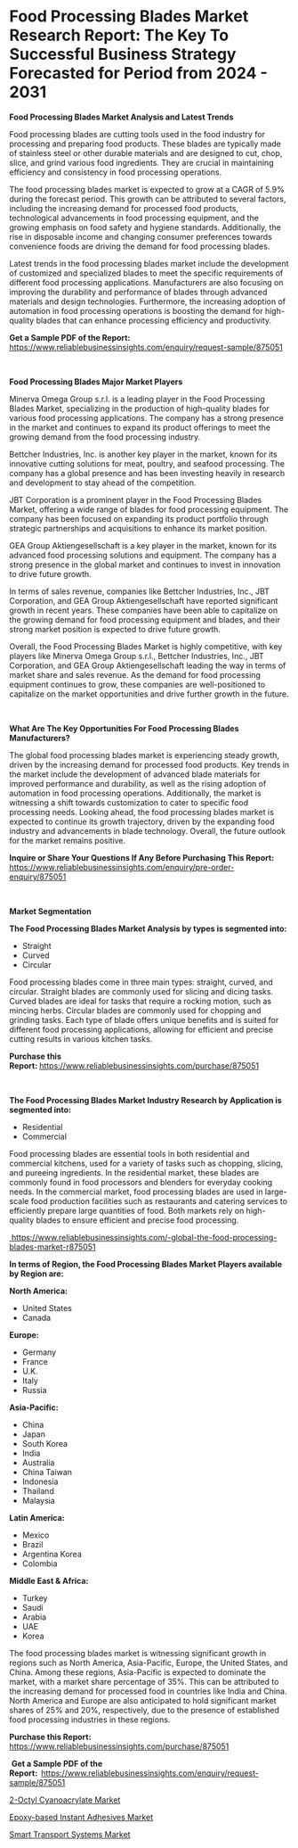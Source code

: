 <p><h1>Food Processing Blades Market Research Report: The Key To Successful Business Strategy Forecasted for Period from 2024 - 2031</h1></p><p><strong>Food Processing Blades Market Analysis and Latest Trends</strong></p>
<p><p>Food processing blades are cutting tools used in the food industry for processing and preparing food products. These blades are typically made of stainless steel or other durable materials and are designed to cut, chop, slice, and grind various food ingredients. They are crucial in maintaining efficiency and consistency in food processing operations.</p><p>The food processing blades market is expected to grow at a CAGR of 5.9% during the forecast period. This growth can be attributed to several factors, including the increasing demand for processed food products, technological advancements in food processing equipment, and the growing emphasis on food safety and hygiene standards. Additionally, the rise in disposable income and changing consumer preferences towards convenience foods are driving the demand for food processing blades.</p><p>Latest trends in the food processing blades market include the development of customized and specialized blades to meet the specific requirements of different food processing applications. Manufacturers are also focusing on improving the durability and performance of blades through advanced materials and design technologies. Furthermore, the increasing adoption of automation in food processing operations is boosting the demand for high-quality blades that can enhance processing efficiency and productivity.</p></p>
<p><strong>Get a Sample PDF of the Report:&nbsp;</strong> <a href="https://www.reliablebusinessinsights.com/enquiry/request-sample/875051">https://www.reliablebusinessinsights.com/enquiry/request-sample/875051</a></p>
<p>&nbsp;</p>
<p><strong>Food Processing Blades Major Market Players</strong></p>
<p><p>Minerva Omega Group s.r.l. is a leading player in the Food Processing Blades Market, specializing in the production of high-quality blades for various food processing applications. The company has a strong presence in the market and continues to expand its product offerings to meet the growing demand from the food processing industry.</p><p>Bettcher Industries, Inc. is another key player in the market, known for its innovative cutting solutions for meat, poultry, and seafood processing. The company has a global presence and has been investing heavily in research and development to stay ahead of the competition.</p><p>JBT Corporation is a prominent player in the Food Processing Blades Market, offering a wide range of blades for food processing equipment. The company has been focused on expanding its product portfolio through strategic partnerships and acquisitions to enhance its market position.</p><p>GEA Group Aktiengesellschaft is a key player in the market, known for its advanced food processing solutions and equipment. The company has a strong presence in the global market and continues to invest in innovation to drive future growth.</p><p>In terms of sales revenue, companies like Bettcher Industries, Inc., JBT Corporation, and GEA Group Aktiengesellschaft have reported significant growth in recent years. These companies have been able to capitalize on the growing demand for food processing equipment and blades, and their strong market position is expected to drive future growth.</p><p>Overall, the Food Processing Blades Market is highly competitive, with key players like Minerva Omega Group s.r.l., Bettcher Industries, Inc., JBT Corporation, and GEA Group Aktiengesellschaft leading the way in terms of market share and sales revenue. As the demand for food processing equipment continues to grow, these companies are well-positioned to capitalize on the market opportunities and drive further growth in the future.</p></p>
<p>&nbsp;</p>
<p><strong>What Are The Key Opportunities For Food Processing Blades Manufacturers?</strong></p>
<p><p>The global food processing blades market is experiencing steady growth, driven by the increasing demand for processed food products. Key trends in the market include the development of advanced blade materials for improved performance and durability, as well as the rising adoption of automation in food processing operations. Additionally, the market is witnessing a shift towards customization to cater to specific food processing needs. Looking ahead, the food processing blades market is expected to continue its growth trajectory, driven by the expanding food industry and advancements in blade technology. Overall, the future outlook for the market remains positive.</p></p>
<p><strong>Inquire or Share Your Questions If Any Before Purchasing This Report:</strong> <a href="https://www.reliablebusinessinsights.com/enquiry/pre-order-enquiry/875051">https://www.reliablebusinessinsights.com/enquiry/pre-order-enquiry/875051</a></p>
<p>&nbsp;</p>
<p><strong>Market Segmentation</strong></p>
<p><strong>The Food Processing Blades Market Analysis by types is segmented into:</strong></p>
<p><ul><li>Straight</li><li>Curved</li><li>Circular</li></ul></p>
<p><p>Food processing blades come in three main types: straight, curved, and circular. Straight blades are commonly used for slicing and dicing tasks. Curved blades are ideal for tasks that require a rocking motion, such as mincing herbs. Circular blades are commonly used for chopping and grinding tasks. Each type of blade offers unique benefits and is suited for different food processing applications, allowing for efficient and precise cutting results in various kitchen tasks.</p></p>
<p><strong>Purchase this Report:&nbsp;</strong><a href="https://www.reliablebusinessinsights.com/purchase/875051">https://www.reliablebusinessinsights.com/purchase/875051</a></p>
<p>&nbsp;</p>
<p><strong>The Food Processing Blades Market Industry Research by Application is segmented into:</strong></p>
<p><ul><li>Residential</li><li>Commercial</li></ul></p>
<p><p>Food processing blades are essential tools in both residential and commercial kitchens, used for a variety of tasks such as chopping, slicing, and pureeing ingredients. In the residential market, these blades are commonly found in food processors and blenders for everyday cooking needs. In the commercial market, food processing blades are used in large-scale food production facilities such as restaurants and catering services to efficiently prepare large quantities of food. Both markets rely on high-quality blades to ensure efficient and precise food processing.</p></p>
<p><a href="https://www.reliablebusinessinsights.com/-global-the-food-processing-blades-market-r875051">&nbsp;https://www.reliablebusinessinsights.com/-global-the-food-processing-blades-market-r875051</a></p>
<p><strong>In terms of Region, the Food Processing Blades Market Players available by Region are:</strong></p>
<p>
    <p> <strong> North America: </strong>
        <ul>
            <li>United States</li>
            <li>Canada</li>
        </ul>
        </p> 
    <p> <strong> Europe: </strong>
        <ul>
            <li>Germany</li>
            <li>France</li>
            <li>U.K.</li>
            <li>Italy</li>
            <li>Russia</li>
        </ul>
        </p> 
    <p> <strong> Asia-Pacific: </strong>
        <ul>
            <li>China</li>
            <li>Japan</li>
            <li>South Korea</li>
            <li>India</li>
            <li>Australia</li>
            <li>China Taiwan</li>
            <li>Indonesia</li>
            <li>Thailand</li>
            <li>Malaysia</li>
        </ul>
        </p> 
    <p> <strong> Latin America: </strong>
        <ul>
            <li>Mexico</li>
            <li>Brazil</li>
            <li>Argentina Korea</li>
            <li>Colombia</li>
        </ul>
        </p> 
    <p> <strong> Middle East & Africa: </strong>
        <ul>
            <li>Turkey</li>
            <li>Saudi</li>
            <li>Arabia</li>
            <li>UAE</li>
            <li>Korea</li>
        </ul>
    </p>
    </p>
<p><p>The food processing blades market is witnessing significant growth in regions such as North America, Asia-Pacific, Europe, the United States, and China. Among these regions, Asia-Pacific is expected to dominate the market, with a market share percentage of 35%. This can be attributed to the increasing demand for processed food in countries like India and China. North America and Europe are also anticipated to hold significant market shares of 25% and 20%, respectively, due to the presence of established food processing industries in these regions.</p></p>
<p><strong>Purchase this Report: </strong><a href="https://www.reliablebusinessinsights.com/purchase/875051">https://www.reliablebusinessinsights.com/purchase/875051</a></p>
<p>&nbsp;<strong>Get a Sample PDF of the Report:&nbsp;&nbsp;</strong><a href="https://www.reliablebusinessinsights.com/enquiry/request-sample/875051">https://www.reliablebusinessinsights.com/enquiry/request-sample/875051</a></p>
<p><strong></strong></p>
<p><p><a href="https://github.com/luckyshygirl/Market-Research-Report-List-5/blob/main/2-octyl-cyanoacrylate-market.md">2-Octyl Cyanoacrylate Market</a></p><p><a href="https://github.com/markusgodoy/Market-Research-Report-List-4/blob/main/epoxy-based-instant-adhesives-market.md">Epoxy-based Instant Adhesives Market</a></p><p><a href="https://issuu.com/reportprime-2/docs/smart-transport-systems-market-size-2030.pptx">Smart Transport Systems Market</a></p></p>
